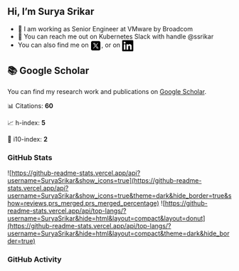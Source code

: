 ## Hi, I’m Surya Srikar

- 💼 I am working as Senior Engineer at VMware by Broadcom
- 💬 You can reach me out on Kubernetes Slack with handle @ssrikar
- You can also find me on <a href="https://X.com/SURYASRIKAR" target="blank"><img align="center" src="https://raw.githubusercontent.com/SuryaSrikar/suryasrikar/master/svg/x.svg" alt="ssrikar" height="25" width="25" color="#1DA1f2" /></a>, or on <a href="https://www.linkedin.com/in/suryasrikar/" target="blank"><img align="center" src="https://raw.githubusercontent.com/SuryaSrikar/suryasrikar/master/svg/linkedin.svg" alt="ssrikar" height="25" width="25" /></a>

## 📚 Google Scholar
You can find my research work and publications on [Google Scholar](https://scholar.google.com/citations?user=KKS2dsQAAAAJ&hl=en).

📊 Citations: **60**

📈 h-index: **5**

🏅 i10-index: **2**


### GitHub Stats
![https://github-readme-stats.vercel.app/api?username=SuryaSrikar&show_icons=true](https://github-readme-stats.vercel.app/api?username=SuryaSrikar&show_icons=true&theme=dark&hide_border=true&show=reviews,prs_merged,prs_merged_percentage)
![https://github-readme-stats.vercel.app/api/top-langs/?username=SuryaSrikar&hide=html&layout=compact&layout=donut](https://github-readme-stats.vercel.app/api/top-langs/?username=SuryaSrikar&hide=html&layout=compact&theme=dark&hide_border=true)


### GitHub Activity 
<!--START_SECTION:activity-->

<!--END_SECTION:activity-->
